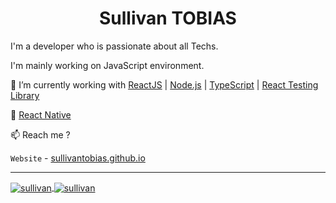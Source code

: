 <h1 align="center"> Sullivan TOBIAS </h1>

I'm a developer who is passionate about all Techs.

I'm mainly working on JavaScript environment.

🔭 I’m currently working with [ReactJS](https://reactjs.org/) | [Node.js](https://nodejs.org) | [TypeScript](https://www.typescriptlang.org) | [React Testing Library](https://testing-library.com)

🚧 [React Native]([https://docs.pmnd.rs/react-three-fiber/getting-started/introduction](https://reactnative.dev/))

📫 Reach me ?

`Website` - [sullivantobias.github.io](https://sullivantobias.github.io)

---

<div>
    <a href="https://github.com/sullivantobias">
    <img align="center" src="https://github-readme-stats.vercel.app/api/top-langs/?username=sullivantobias&show_icons=true&icon_color=805AD5&text_color=718096&bg_color=ffffff00&hide_title=true&include_all_commits=true&count_private=true&hide_border=true" alt=sullivan />
  </a>
  <a href="https://github.com/sullivantobias">
    <img align="center" src="https://github-readme-stats.vercel.app/api?username=sullivantobias&show_icons=true&icon_color=805AD5&text_color=718096&bg_color=ffffff00&hide_title=true&include_all_commits=true&count_private=true&hide_border=true" alt=sullivan />
  </a>
</div>


